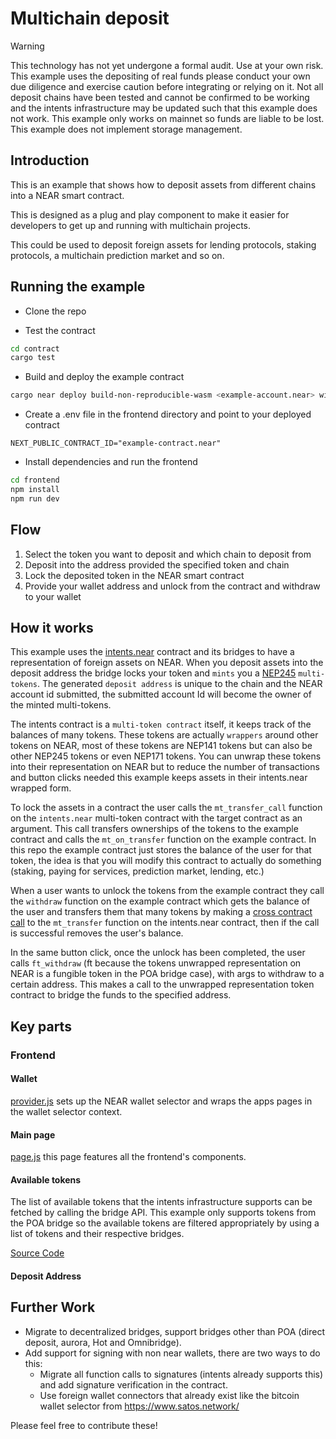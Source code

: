 # Multichain deposit 

> [!WARNING]  
> This technology has not yet undergone a formal audit. Use at your own risk. This example uses the depositing of real funds please conduct your own due diligence and exercise caution before integrating or relying on it.
> Not all deposit chains have been tested and cannot be confirmed to be working and the intents infrastructure may be updated such that this example does not work.
> This example only works on mainnet so funds are liable to be lost.
> This example does not implement storage management.

## Introduction

This is an example that shows how to deposit assets from different chains into a NEAR smart contract.

This is designed as a plug and play component to make it easier for developers to get up and running with multichain projects.

This could be used to deposit foreign assets for lending protocols, staking protocols, a multichain prediction market and so on.

## Running the example 

- Clone the repo

- Test the contract
```bash
cd contract
cargo test
```

- Build and deploy the example contract
```bash
cargo near deploy build-non-reproducible-wasm <example-account.near> with-init-call new json-args '{"intents_contract_id": "intents.near"}' prepaid-gas '100.0 Tgas' attached-deposit '0 NEAR' network-config mainnet
```

- Create a .env file in the frontend directory and point to your deployed contract
```env
NEXT_PUBLIC_CONTRACT_ID="example-contract.near"
```

- Install dependencies and run the frontend 
```bash
cd frontend
npm install
npm run dev
```

## Flow 

1) Select the token you want to deposit and which chain to deposit from 
2) Deposit into the address provided the specified token and chain
3) Lock the deposited token in the NEAR smart contract
4) Provide your wallet address and unlock from the contract and withdraw to your wallet

## How it works 

This example uses the [intents.near](https://github.com/near/intents) contract and its bridges to have a representation of foreign assets on NEAR. When you deposit assets into the deposit address the bridge locks your token and `mints` you a [NEP245](https://nomicon.io/Standards/Tokens/MultiToken/Core) `multi-tokens`. The generated `deposit address` is unique to the chain and the NEAR account id submitted, the submitted account Id will become the owner of the minted multi-tokens.

The intents contract is a `multi-token contract` itself, it keeps track of the balances of many tokens. These tokens are actually `wrappers` around other tokens on NEAR, most of these tokens are NEP141 tokens but can also be other NEP245 tokens or even NEP171 tokens. You can unwrap these tokens into their representation on NEAR but to reduce the number of transactions and button clicks needed this example keeps assets in their intents.near wrapped form.

To lock the assets in a contract the user calls the `mt_transfer_call` function on the `intents.near` multi-token contract with the target contract as an argument. This call transfers ownerships of the tokens to the example contract and calls the `mt_on_transfer` function on the example contract. In this repo the example contract just stores the balance of the user for that token, the idea is that you will modify this contract to actually do something (staking, paying for services, prediction market, lending, etc.)

When a user wants to unlock the tokens from the example contract they call the `withdraw` function on the example contract which gets the balance of the user and transfers them that many tokens by making a [cross contract call](https://docs.near.org/smart-contracts/anatomy/crosscontract) to the `mt_transfer` function on the intents.near contract, then if the call is successful removes the user's balance.

In the same button click, once the unlock has been completed, the user calls `ft_withdraw` (ft because the tokens unwrapped representation on NEAR is a fungible token in the POA bridge case), with args to withdraw to a certain address. This makes a call to the unwrapped representation token contract to bridge the funds to the specified address.

## Key parts 

### Frontend

#### Wallet 

[provider.js](./frontend/src/app/provider.js) sets up the NEAR wallet selector and wraps the apps pages in the wallet selector context.

#### Main page

[page.js](./frontend/src/app/page.js) this page features all the frontend's components. 

#### Available tokens  

The list of available tokens that the intents infrastructure supports can be fetched by calling the bridge API. This example only supports tokens from the POA bridge so the available tokens are filtered appropriately by using a list of tokens and their respective bridges.

[Source Code](./frontend/src/app/components/TokenSelector.js#L18-L27)

#### Deposit Address 


## Further Work
- Migrate to decentralized bridges, support bridges other than POA (direct deposit, aurora, Hot and Omnibridge).
- Add support for signing with non near wallets, there are two ways to do this:
    - Migrate all function calls to signatures (intents already supports this) and add signature verification in the contract.
    - Use foreign wallet connectors that already exist like the bitcoin wallet selector from https://www.satos.network/

Please feel free to contribute these!